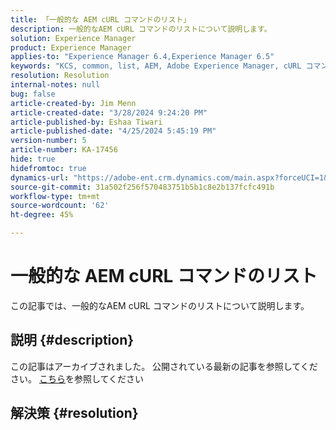 ```yaml
---
title: 「一般的な AEM cURL コマンドのリスト」
description: 一般的なAEM cURL コマンドのリストについて説明します。
solution: Experience Manager
product: Experience Manager
applies-to: "Experience Manager 6.4,Experience Manager 6.5"
keywords: "KCS, common, list, AEM, Adobe Experience Manager, cURL コマンド，FAQ, 6.4, 6.5"
resolution: Resolution
internal-notes: null
bug: false
article-created-by: Jim Menn
article-created-date: "3/28/2024 9:24:20 PM"
article-published-by: Eshaa Tiwari
article-published-date: "4/25/2024 5:45:19 PM"
version-number: 5
article-number: KA-17456
hide: true
hidefromtoc: true
dynamics-url: "https://adobe-ent.crm.dynamics.com/main.aspx?forceUCI=1&pagetype=entityrecord&etn=knowledgearticle&id=1e751985-49ed-ee11-a204-6045bd006268"
source-git-commit: 31a502f256f570483751b5b1c8e2b137fcfc491b
workflow-type: tm+mt
source-wordcount: '62'
ht-degree: 45%

---
```


# 一般的な AEM cURL コマンドのリスト


この記事では、一般的なAEM cURL コマンドのリストについて説明します。

## 説明 {#description}

この記事はアーカイブされました。 公開されている最新の記事を参照してください。 [こちら](https://experienceleague.adobe.com/search.html?lang=ja#sort=relevancy)を参照してください

## 解決策 {#resolution}

